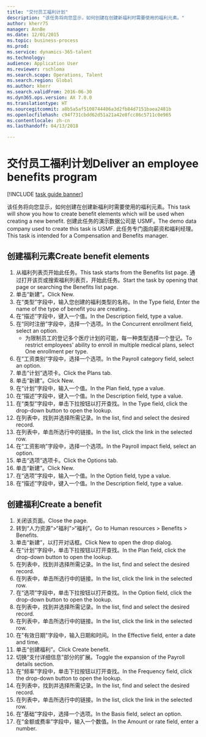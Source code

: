 ```yaml
--- 
title: "交付员工福利计划"
description: "该任务将向您显示，如何创建在创建新福利时需要使用的福利元素。"
author: kherr75
manager: AnnBe
ms.date: 12/01/2015
ms.topic: business-process
ms.prod: 
ms.service: dynamics-365-talent
ms.technology: 
audience: Application User
ms.reviewer: rschloma
ms.search.scope: Operations, Talent
ms.search.region: Global
ms.author: kherr
ms.search.validFrom: 2016-06-30
ms.dyn365.ops.version: AX 7.0.0
ms.translationtype: HT
ms.sourcegitcommit: a8b5a5af5108744406a3d2fb84d7151baea2481b
ms.openlocfilehash: c94f731cbdd62d51a21a42e8fcc86c5711c0e965
ms.contentlocale: zh-cn
ms.lasthandoff: 04/13/2018

---
```

# <a name="deliver-an-employee-benefits-program"></a><span data-ttu-id="25cbb-103">交付员工福利计划</span><span class="sxs-lookup"><span data-stu-id="25cbb-103">Deliver an employee benefits program</span></span>

[!INCLUDE [task guide banner](../../includes/task-guide-banner.md)]

<span data-ttu-id="25cbb-104">该任务将向您显示，如何创建在创建新福利时需要使用的福利元素。</span><span class="sxs-lookup"><span data-stu-id="25cbb-104">This task will show you how to create benefit elements which will be used when creating a new benefit.</span></span> <span data-ttu-id="25cbb-105">创建此任务的演示数据公司是 USMF。</span><span class="sxs-lookup"><span data-stu-id="25cbb-105">The demo data company used to create this task is USMF.</span></span> <span data-ttu-id="25cbb-106">此任务专门面向薪资和福利经理。</span><span class="sxs-lookup"><span data-stu-id="25cbb-106">This task is intended for a Compensation and Benefits manager.</span></span>


## <a name="create-benefit-elements"></a><span data-ttu-id="25cbb-107">创建福利元素</span><span class="sxs-lookup"><span data-stu-id="25cbb-107">Create benefit elements</span></span>
1. <span data-ttu-id="25cbb-108">从福利列表页开始此任务。</span><span class="sxs-lookup"><span data-stu-id="25cbb-108">This task starts from the Benefits list page.</span></span> <span data-ttu-id="25cbb-109">通过打开该页或搜索福利列表页，开始此任务。</span><span class="sxs-lookup"><span data-stu-id="25cbb-109">Start the task by opening that page or searching the Benefits list page.</span></span>
2. <span data-ttu-id="25cbb-110">单击“新建”。</span><span class="sxs-lookup"><span data-stu-id="25cbb-110">Click New.</span></span>
3. <span data-ttu-id="25cbb-111">在“类型”字段中，输入您创建的福利类型的名称。</span><span class="sxs-lookup"><span data-stu-id="25cbb-111">In the Type field, Enter the name of the type of benefit you are creating..</span></span>
4. <span data-ttu-id="25cbb-112">在“描述”字段中，键入一个值。</span><span class="sxs-lookup"><span data-stu-id="25cbb-112">In the Description field, type a value.</span></span>
5. <span data-ttu-id="25cbb-113">在“同时注册”字段中，选择一个选项。</span><span class="sxs-lookup"><span data-stu-id="25cbb-113">In the Concurrent enrollment field, select an option.</span></span>
    * <span data-ttu-id="25cbb-114">为限制员工的登记多个医疗计划的可能，每一种类型选择一个登记。</span><span class="sxs-lookup"><span data-stu-id="25cbb-114">To restrict employees' ability to enroll in multiple medical plans, select One enrollment per type.</span></span>  
6. <span data-ttu-id="25cbb-115">在“工资类别”字段中，选择一个选项。</span><span class="sxs-lookup"><span data-stu-id="25cbb-115">In the Payroll category field, select an option.</span></span>
7. <span data-ttu-id="25cbb-116">单击“计划”选项卡。</span><span class="sxs-lookup"><span data-stu-id="25cbb-116">Click the Plans tab.</span></span>
8. <span data-ttu-id="25cbb-117">单击“新建”。</span><span class="sxs-lookup"><span data-stu-id="25cbb-117">Click New.</span></span>
9. <span data-ttu-id="25cbb-118">在“计划”字段中，输入一个值。</span><span class="sxs-lookup"><span data-stu-id="25cbb-118">In the Plan field, type a value.</span></span>
10. <span data-ttu-id="25cbb-119">在“描述”字段中，键入一个值。</span><span class="sxs-lookup"><span data-stu-id="25cbb-119">In the Description field, type a value.</span></span>
11. <span data-ttu-id="25cbb-120">在“类型”字段中，单击下拉按钮以打开查找。</span><span class="sxs-lookup"><span data-stu-id="25cbb-120">In the Type field, click the drop-down button to open the lookup.</span></span>
12. <span data-ttu-id="25cbb-121">在列表中，找到并选择所需记录。</span><span class="sxs-lookup"><span data-stu-id="25cbb-121">In the list, find and select the desired record.</span></span>
13. <span data-ttu-id="25cbb-122">在列表中，单击所选行中的链接。</span><span class="sxs-lookup"><span data-stu-id="25cbb-122">In the list, click the link in the selected row.</span></span>
14. <span data-ttu-id="25cbb-123">在“工资影响”字段中，选择一个选项。</span><span class="sxs-lookup"><span data-stu-id="25cbb-123">In the Payroll impact field, select an option.</span></span>
15. <span data-ttu-id="25cbb-124">单击“选项”选项卡。</span><span class="sxs-lookup"><span data-stu-id="25cbb-124">Click the Options tab.</span></span>
16. <span data-ttu-id="25cbb-125">单击“新建”。</span><span class="sxs-lookup"><span data-stu-id="25cbb-125">Click New.</span></span>
17. <span data-ttu-id="25cbb-126">在“选项”字段中，输入一个值。</span><span class="sxs-lookup"><span data-stu-id="25cbb-126">In the Option field, type a value.</span></span>
18. <span data-ttu-id="25cbb-127">在“描述”字段中，键入一个值。</span><span class="sxs-lookup"><span data-stu-id="25cbb-127">In the Description field, type a value.</span></span>

## <a name="create-a-benefit"></a><span data-ttu-id="25cbb-128">创建福利</span><span class="sxs-lookup"><span data-stu-id="25cbb-128">Create a benefit</span></span>
1. <span data-ttu-id="25cbb-129">关闭该页面。</span><span class="sxs-lookup"><span data-stu-id="25cbb-129">Close the page.</span></span>
2. <span data-ttu-id="25cbb-130">转到“人力资源”>“福利”>“福利”。</span><span class="sxs-lookup"><span data-stu-id="25cbb-130">Go to Human resources > Benefits > Benefits.</span></span>
3. <span data-ttu-id="25cbb-131">单击“新建”，以打开对话框。</span><span class="sxs-lookup"><span data-stu-id="25cbb-131">Click New to open the drop dialog.</span></span>
4. <span data-ttu-id="25cbb-132">在“计划”字段中，单击下拉按钮以打开查找。</span><span class="sxs-lookup"><span data-stu-id="25cbb-132">In the Plan field, click the drop-down button to open the lookup.</span></span>
5. <span data-ttu-id="25cbb-133">在列表中，找到并选择所需记录。</span><span class="sxs-lookup"><span data-stu-id="25cbb-133">In the list, find and select the desired record.</span></span>
6. <span data-ttu-id="25cbb-134">在列表中，单击所选行中的链接。</span><span class="sxs-lookup"><span data-stu-id="25cbb-134">In the list, click the link in the selected row.</span></span>
7. <span data-ttu-id="25cbb-135">在“选项”字段中，单击下拉按钮以打开查找。</span><span class="sxs-lookup"><span data-stu-id="25cbb-135">In the Option field, click the drop-down button to open the lookup.</span></span>
8. <span data-ttu-id="25cbb-136">在列表中，找到并选择所需记录。</span><span class="sxs-lookup"><span data-stu-id="25cbb-136">In the list, find and select the desired record.</span></span>
9. <span data-ttu-id="25cbb-137">在列表中，单击所选行中的链接。</span><span class="sxs-lookup"><span data-stu-id="25cbb-137">In the list, click the link in the selected row.</span></span>
10. <span data-ttu-id="25cbb-138">在"有效日期"字段中，输入日期和时间。</span><span class="sxs-lookup"><span data-stu-id="25cbb-138">In the Effective field, enter a date and time.</span></span>
11. <span data-ttu-id="25cbb-139">单击“创建福利”。</span><span class="sxs-lookup"><span data-stu-id="25cbb-139">Click Create benefit.</span></span>
12. <span data-ttu-id="25cbb-140">切换“支付详细信息”部分的扩展。</span><span class="sxs-lookup"><span data-stu-id="25cbb-140">Toggle the expansion of the Payroll details section.</span></span>
13. <span data-ttu-id="25cbb-141">在“频率”字段中，单击下拉按钮以打开查找。</span><span class="sxs-lookup"><span data-stu-id="25cbb-141">In the Frequency field, click the drop-down button to open the lookup.</span></span>
14. <span data-ttu-id="25cbb-142">在列表中，找到并选择所需记录。</span><span class="sxs-lookup"><span data-stu-id="25cbb-142">In the list, find and select the desired record.</span></span>
15. <span data-ttu-id="25cbb-143">在列表中，单击所选行中的链接。</span><span class="sxs-lookup"><span data-stu-id="25cbb-143">In the list, click the link in the selected row.</span></span>
16. <span data-ttu-id="25cbb-144">在“基础”字段中，选择一个选项。</span><span class="sxs-lookup"><span data-stu-id="25cbb-144">In the Basis field, select an option.</span></span>
17. <span data-ttu-id="25cbb-145">在“金额或费率”字段中，输入一个数值。</span><span class="sxs-lookup"><span data-stu-id="25cbb-145">In the Amount or rate field, enter a number.</span></span>


